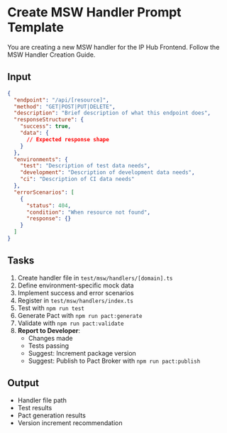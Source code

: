 # Create MSW Handler Prompt Template

You are creating a new MSW handler for the IP Hub Frontend. Follow the MSW Handler Creation Guide.

## Input

```json
{
  "endpoint": "/api/[resource]",
  "method": "GET|POST|PUT|DELETE",
  "description": "Brief description of what this endpoint does",
  "responseStructure": {
    "success": true,
    "data": {
      // Expected response shape
    }
  },
  "environments": {
    "test": "Description of test data needs",
    "development": "Description of development data needs",
    "ci": "Description of CI data needs"
  },
  "errorScenarios": [
    {
      "status": 404,
      "condition": "When resource not found",
      "response": {}
    }
  ]
}
```

## Tasks

1. Create handler file in `test/msw/handlers/[domain].ts`
2. Define environment-specific mock data
3. Implement success and error scenarios
4. Register in `test/msw/handlers/index.ts`
5. Test with `npm run test`
6. Generate Pact with `npm run pact:generate`
7. Validate with `npm run pact:validate`
8. **Report to Developer**:
   - Changes made
   - Tests passing
   - Suggest: Increment package version
   - Suggest: Publish to Pact Broker with `npm run pact:publish`

## Output

- Handler file path
- Test results
- Pact generation results
- Version increment recommendation
